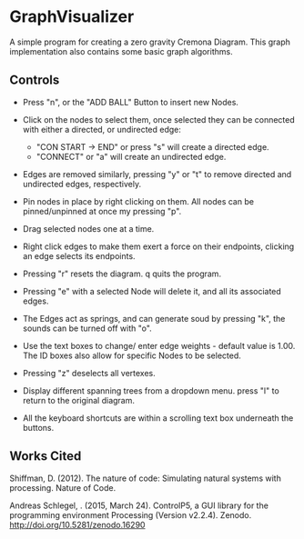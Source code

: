 # GraphVisualizer
 A simple program for creating a zero gravity Cremona Diagram.  This graph implementation also contains some basic graph algorithms.  

## Controls  

* Press "n", or the "ADD BALL" Button to insert new Nodes.

* Click on the nodes to select them, once selected they can be connected with either a directed, or undirected edge:
   * "CON START -> END" or press "s" will create a directed edge.  
   * "CONNECT" or "a" will create an undirected edge.  

* Edges are removed similarly, pressing "y" or "t" to remove directed and undirected edges, respectively. 

* Pin nodes in place by right clicking on them. All nodes can be pinned/unpinned at once my pressing "p". 

* Drag selected nodes one at a time. 

* Right click edges to make them exert a force on their endpoints, clicking an edge selects its endpoints.    

* Pressing "r" resets the diagram. q quits the program.  

* Pressing "e" with a selected Node will delete it, and all its associated edges.  

* The Edges act as springs, and can generate soud by pressing "k", the sounds can be turned off with "o". 

* Use the text boxes to change/ enter edge weights - default value is 1.00.  The ID boxes also allow for specific Nodes to be selected.   

* Pressing "z" deselects all vertexes.  

* Display different spanning trees from a dropdown menu. press "l" to return to the original diagram.  

* All the keyboard shortcuts are within a scrolling text box underneath the buttons.  

## Works Cited

Shiffman, D. (2012). The nature of code: Simulating natural systems with processing. Nature of Code.  

Andreas Schlegel, . (2015, March 24). ControlP5, a GUI library for the programming environment Processing (Version v2.2.4). Zenodo. http://doi.org/10.5281/zenodo.16290

